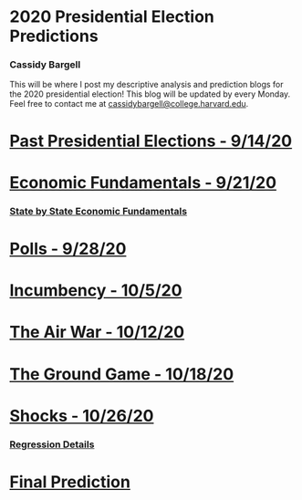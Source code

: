 # 2020 Presidential Election Predictions
### Cassidy Bargell

This will be where I post my descriptive analysis and prediction blogs for the 2020 presidential election! This blog will be updated by every Monday. Feel free to contact me at [cassidybargell@college.harvard.edu](cassidybargell@college.harvard.edu). 

# [Past Presidential Elections - 9/14/20](posts/week_1.md)
# [Economic Fundamentals - 9/21/20](posts/week_2.md)
### [State by State Economic Fundamentals](posts/week_2.5.md)
# [Polls - 9/28/20](posts/week_3.md)
# [Incumbency - 10/5/20](posts/week_4.md)
# [The Air War - 10/12/20](posts/week_5.md)
# [The Ground Game - 10/18/20](posts/week_6.md)
# [Shocks - 10/26/20](posts/week_7.md)
### [Regression Details](posts/week_7.5.md)
# [Final Prediction](posts/final_prediction.md)
